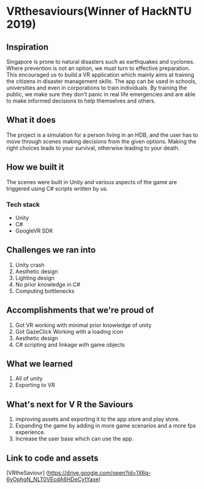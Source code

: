 # VRthesaviours(Winner of HackNTU 2019)

## Inspiration
Singapore is prone to natural disasters such as earthquakes and cyclones. Where prevention is not an option, we must turn to effective preparation. This encouraged us to build a VR application which mainly aims at training the citizens in disaster management skills. The app can be used in schools, universities and even in corporations to train individuals. By training the public, we make sure they don't panic in real life emergencies and are able to make informed decisions to help themselves and others. 

## What it does
The project is a simulation for a person living in an HDB, and the user has to move through scenes making decisions from the given options. Making the right choices leads to your survival, otherwise leading to your death.

## How we built it
The scenes were built in Unity and various aspects of the game are triggered using C# scripts written by us. 
 
### Tech stack
* Unity
* C#
* GoogleVR SDK

## Challenges we ran into
1. Unity crash
2. Aesthetic design
3. Lighting design
4. No prior knowledge in C#
5. Computing bottlenecks

## Accomplishments that we're proud of
1. Got VR working with minimal prior knowledge of unity
2. Got GazeClick Working with a loading icon
3. Aesthetic design 
4. C# scripting and linkage with game objects

## What we learned
1. All of unity
2. Exporting to VR

## What's next for V R the Saviours
1. improving assets and exporting it to the app store and play store.
2. Expanding the game by adding in more game scenarios and a more fps experience.
3. Increase the user base which can use the app.

## Link to code and assets
[VRtheSaviour] (https://drive.google.com/open?id=1X6q-6yOphgN_NLT0VEcdA6HDeCytYaxe)
